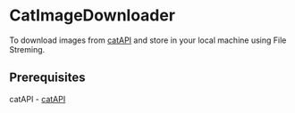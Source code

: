 # CatImageDownloader

To download images from [catAPI](https://thecatapi.com/) and store in your local machine using File Streming. 

## Prerequisites
catAPI - [catAPI](https://thecatapi.com/)
